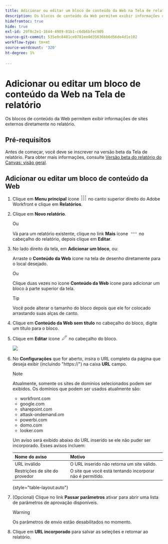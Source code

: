 ```yaml
---
title: Adicionar ou editar um bloco de conteúdo da Web na Tela de relatório
description: Os blocos de conteúdo da Web permitem exibir informações de sites externos diretamente no relatório.
hidefromtoc: true
hide: true
exl-id: 29f0c2e1-1644-4989-81b1-c6db6bfec905
source-git-commit: 535e9c8481ce0781ee0d35636bb6d56de4d1e102
workflow-type: tm+mt
source-wordcount: '320'
ht-degree: 1%

---
```


# Adicionar ou editar um bloco de conteúdo da Web na Tela de relatório

Os blocos de conteúdo da Web permitem exibir informações de sites externos diretamente no relatório.

## Pré-requisitos

Antes de começar, você deve se inscrever na versão beta da Tela de relatório. Para obter mais informações, consulte [Versão beta do relatório do Canvas: visão geral](/help/quicksilver/product-announcements/betas/canvas-dashboards-beta/reporting-canvas-beta-overview.md).

## Adicionar ou editar um bloco de conteúdo da Web

1. Clique em **Menu principal** ícone ![](assets/main-menu-icon.png) no canto superior direito do Adobe Workfront e clique em **Relatórios**.
1. Clique em **Novo relatório**.

   Ou

   Vá para um relatório existente, clique no link **Mais** ícone ![](assets/more-icon-27x15.png) no cabeçalho do relatório, depois clique em **Editar**.

1. No lado direito da tela, em **Adicionar um bloco**, ou:

   Arraste o **Conteúdo da Web** ícone na tela de desenho diretamente para o local desejado.

   Ou

   Clique duas vezes no ícone **Conteúdo da Web** ícone para adicionar um bloco à parte superior da tela.

   >[!TIP]
   >
   >Você pode alterar o tamanho do bloco depois que ele for colocado arrastando suas alças de canto.

1. Clique em **Conteúdo da Web sem título** no cabeçalho do bloco, digite um título para o bloco.
1. Clique em **Editar** ícone ![](assets/edit-icon.png) no cabeçalho do bloco.

   ![](assets/web-content-block-header-350x76.png)

1. No **Configurações** que for aberto, insira o URL completo da página que deseja exibir (incluindo &quot;https://&quot;) na caixa **URL** campo.

   >[!NOTE]
   >
   >Atualmente, somente os sites de domínios selecionados podem ser exibidos. Os domínios que podem ser usados atualmente são:
   >   
   >   * workfront.com
   >   * google.com
   >   * sharepoint.com
   >   * attask-ondemand.om
   >   * powerbi.com
   >   * domo.com
   >   * looker.com

   Um aviso será exibido abaixo do URL inserido se ele não puder ser incorporado. Esses avisos incluem:

   | Nome do aviso | Motivo |
   |---|---|
   | URL inválido | O URL inserido não retorna um site válido. |
   | Restrições de site do provedor | O site que você está tentando incorporar não é permitido. |

   {style="table-layout:auto"}

1. (Opcional) Clique no link **Passar parâmetros** ativar para abrir uma lista de parâmetros de aprovação disponíveis.

   >[!WARNING]
   >
   >Os parâmetros de envio estão desabilitados no momento.

1. Clique em **URL incorporado** para salvar as seleções e retornar ao relatório.

